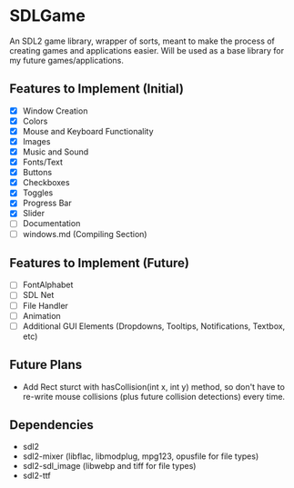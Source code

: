 # SDLGame
An SDL2 game library, wrapper of sorts, meant to make the process of creating games and applications easier.
Will be used as a base library for my future games/applications.

## Features to Implement (Initial)
- [x] Window Creation
- [x] Colors
- [x] Mouse and Keyboard Functionality
- [x] Images
- [x] Music and Sound
- [x] Fonts/Text
- [x] Buttons
- [x] Checkboxes
- [x] Toggles
- [x] Progress Bar
- [x] Slider
- [ ] Documentation
- [ ] windows.md (Compiling Section)

## Features to Implement (Future)
- [ ] FontAlphabet
- [ ] SDL Net
- [ ] File Handler
- [ ] Animation
- [ ] Additional GUI Elements (Dropdowns, Tooltips, Notifications, Textbox, etc)

## Future Plans
- Add Rect sturct with hasCollision(int x, int y) method, so don't have to re-write mouse collisions (plus future collision detections) every time.

## Dependencies
- sdl2
- sdl2-mixer (libflac, libmodplug, mpg123, opusfile for file types)
- sdl2-sdl_image (libwebp and tiff for file types)
- sdl2-ttf
